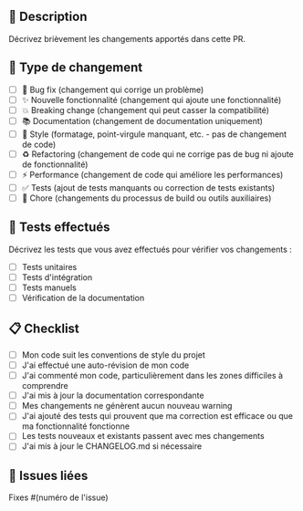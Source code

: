## 📝 Description

Décrivez brièvement les changements apportés dans cette PR.

## 🎯 Type de changement

- [ ] 🐛 Bug fix (changement qui corrige un problème)
- [ ] ✨ Nouvelle fonctionnalité (changement qui ajoute une fonctionnalité)
- [ ] 💥 Breaking change (changement qui peut casser la compatibilité)
- [ ] 📚 Documentation (changement de documentation uniquement)
- [ ] 🎨 Style (formatage, point-virgule manquant, etc. - pas de changement de code)
- [ ] ♻️ Refactoring (changement de code qui ne corrige pas de bug ni ajoute de fonctionnalité)
- [ ] ⚡ Performance (changement de code qui améliore les performances)
- [ ] ✅ Tests (ajout de tests manquants ou correction de tests existants)
- [ ] 🔧 Chore (changements du processus de build ou outils auxiliaires)

## 🧪 Tests effectués

Décrivez les tests que vous avez effectués pour vérifier vos changements :

- [ ] Tests unitaires
- [ ] Tests d'intégration
- [ ] Tests manuels
- [ ] Vérification de la documentation

## 📋 Checklist

- [ ] Mon code suit les conventions de style du projet
- [ ] J'ai effectué une auto-révision de mon code
- [ ] J'ai commenté mon code, particulièrement dans les zones difficiles à comprendre
- [ ] J'ai mis à jour la documentation correspondante
- [ ] Mes changements ne génèrent aucun nouveau warning
- [ ] J'ai ajouté des tests qui prouvent que ma correction est efficace ou que ma fonctionnalité fonctionne
- [ ] Les tests nouveaux et existants passent avec mes changements
- [ ] J'ai mis à jour le CHANGELOG.md si nécessaire

## 🔗 Issues liées

Fixes #(numéro de l'issue)